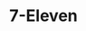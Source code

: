 ---
title: "7-Eleven"
url: /vancouver/7-eleven-northeast-saint-johns-boulevard/
shop: Lebensmittel
---